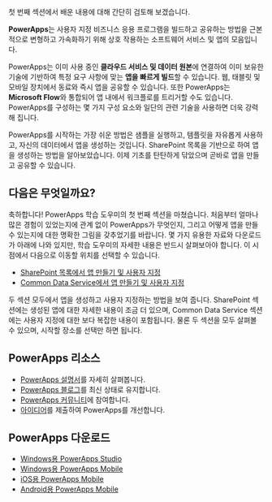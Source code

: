 첫 번째 섹션에서 배운 내용에 대해 간단히 검토해 보겠습니다.

**PowerApps**는 사용자 지정 비즈니스 응용 프로그램을 빌드하고 공유하는 방법을 근본적으로 변형하고 가속화하기 위해 상호 작용하는 소프트웨어 서비스 및 앱의 모음입니다.

PowerApps는 이미 사용 중인 **클라우드 서비스 및 데이터 원본**에 연결하여 이미 보유한 기술에 기반하여 특정 요구 사항에 맞는 **앱을 빠르게 빌드**할 수 있습니다. 웹, 태블릿 및 모바일 장치에서 동료와 즉시 앱을 공유할 수 있습니다. 또한 PowerApps는 **Microsoft Flow**와 통합되어 앱 내에서 워크플로를 트리거할 수도 있습니다. PowerApps를 구성하는 몇 가지 구성 요소와 일단의 관련 기술을 사용하면 더욱 강력해 집니다.

PowerApps를 시작하는 가장 쉬운 방법은 샘플을 실행하고, 템플릿을 자유롭게 사용하고, 자신의 데이터에서 앱을 생성하는 것입니다. SharePoint 목록을 기반으로 하여 앱을 생성하는 방법을 알아보았습니다. 이제 기초를 탄탄하게 닦았으며 곧바로 앱을 만들고 공유할 수 있습니다. 

## <a name="whats-next"></a>다음은 무엇일까요?
축하합니다! PowerApps 학습 도우미의 첫 번째 섹션을 마쳤습니다. 처음부터 얼마나 많은 경험이 있었는지에 관계 없이 PowerApps가 무엇인지, 그리고 어떻게 앱을 만들 수 있는지에 대한 명확한 그림을 갖추었기를 바랍니다. 몇 가지 유용한 자료와 다운로드가 아래에 나와 있지만, 학습 도우미의 자세한 내용은 반드시 살펴보아야 합니다. 이 시점에서 다음으로 이동할 위치를 선택할 수 있습니다.

* [SharePoint 목록에서 앱 만들기 및 사용자 지정](../create-app-sharepoint#step-1)
* [Common Data Service에서 앱 만들기 및 사용자 지정](../create-app-cds#step-1) 

두 섹션 모두에서 앱을 생성하고 사용자 지정하는 방법을 보여 줍니다. SharePoint 섹션에는 생성된 앱에 대한 자세한 내용이 조금 더 있으며, Common Data Service 섹션에는 사용자 지정에 대한 보다 복잡한 내용이 포함됩니다. 물론 두 섹션을 모두 살펴볼 수 있으며, 시작할 장소를 선택만 하면 됩니다. 

## <a name="powerapps-resources"></a>PowerApps 리소스
* [PowerApps 설명서](https://powerapps.microsoft.com/tutorials/getting-started/)를 자세히 살펴봅니다.
* [PowerApps 블로그](https://powerapps.microsoft.com/blog/)를 최신 상태로 유지합니다.
* [PowerApps 커뮤니티](https://powerusers.microsoft.com/t5/PowerApps-Community/ct-p/PowerApps1)에 참여합니다.
* [아이디어](https://powerusers.microsoft.com/t5/PowerApps-Ideas/idb-p/PowerAppsIdeas)를 제출하여 PowerApps를 개선합니다.

## <a name="powerapps-downloads"></a>PowerApps 다운로드
* [Windows용 PowerApps Studio](https://aka.ms/powerappswin)
* [Windows용 PowerApps Mobile](https://aka.ms/powerappswin)
* [iOS용 PowerApps Mobile](https://aka.ms/powerappsios)
* [Android용 PowerApps Mobile](https://aka.ms/powerappsandroid)

